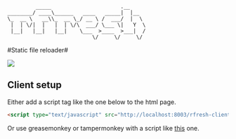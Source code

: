 ```
         _____                      .__     
________/ ____\______   ____   _____|  |__  
\_  __ \   __\\_  __ \_/ __ \ /  ___/  |  \ 
 |  | \/|  |   |  | \/\  ___/ \___ \|   Y  \
 |__|   |__|   |__|    \___  >____  >___|  /
                           \/     \/     \/ 

```

#Static file reloader#

<img src="https://raw.github.com/gabesoft/rfresh/master/assets/screen.png"/>

## Client setup ##

Either add a script tag like the one below to the html page.

``` html
<script type="text/javascript" src="http://localhost:8003/rfresh-client.js"></script>
```

Or use greasemonkey or tampermonkey with a script like [this](https://github.com/gabesoft/rfresh/blob/master/scripts/rfresh.user.js) one.

